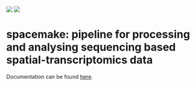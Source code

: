 <a href="https://pypi.org/project/spacemake/">
   <img src="https://img.shields.io/pypi/v/spacemake.svg" / ></a>
   
<a href="https://spacemake.readthedocs.io/">
   <img src="https://readthedocs.org/projects/spacemake/badge/?version=latest" / ></a>

# spacemake: pipeline for processing and analysing sequencing based spatial-transcriptomics data

Documentation can be found [here](https://spacemake.readthedocs.io/en/latest/).
